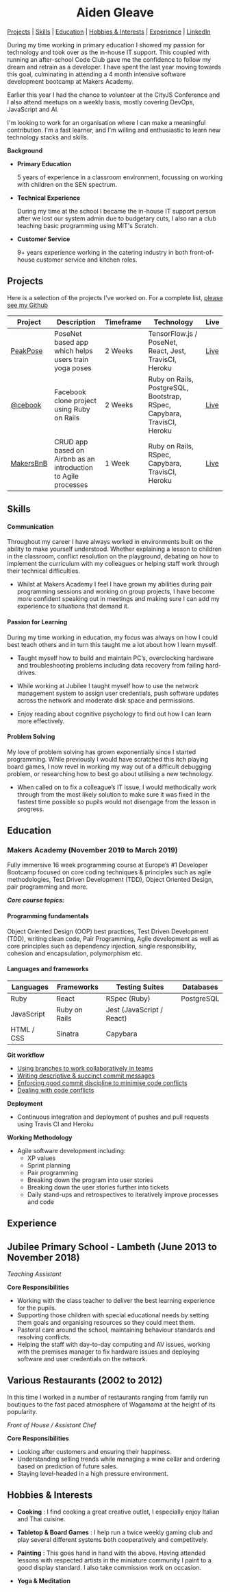 

<center>
<h1>Aiden Gleave</h1>
</center>


 [Projects](#projects) | [Skills](#skills) | [Education](#education) | [Hobbies & Interests](#interests) | [Experience](#experience) | [LinkedIn](https://www.linkedin.com/in/aiden-gleave-901b8a16b/)


During my time working in primary education I showed my passion for technology and took over as the in-house IT support. This coupled with running an after-school Code Club gave me the confidence to follow my dream and retrain as a developer. 
I have spent the last year moving towards this goal, culminating in attending a 4 month intensive software development bootcamp at Makers Academy.

Earlier this year I had the chance to volunteer at the CityJS Conference and I also attend meetups on a weekly basis, mostly covering DevOps, JavaScript and AI.

I'm looking to work for an organisation where I can make a meaningful contribution. I'm a fast learner, and I'm willing and enthusiastic to learn new technology stacks and skills.


**Background**

- **Primary Education**

     5 years of experience in a classroom environment, focussing on working with children on the SEN spectrum.

- **Technical Experience**

     During my time at the school I became the in-house IT support person after we lost our system admin due to budgetary cuts, I also ran a club teaching basic programming using MIT's Scratch.

- **Customer Service**

     9+ years experience working in the catering industry in both front-of-house customer service and kitchen roles.



## Projects

Here is a selection of the projects I've worked on. For a complete list, [please see my Github](https://github.com/aidengleave?tab=repositories) 

| Project 	| Description                                                    	| Timeframe 	| Technology                                                              	| Live     	|
|----------------	|----------------------------------------------------------------	|-----------	|-------------------------------------------------------------------------	|----------	|
| [PeakPose](https://github.com/aidengleave/peakPose)   	| PoseNet based app which helps users train yoga poses           	| 2 Weeks   	| TensorFlow.js / PoseNet, React, Jest, TravisCI, Heroku                  	| [Live](https://codename-asana.herokuapp.com/) 	|
| [@cebook](https://github.com/aidengleave/acebook-desk-warriors)    	| Facebook clone project using Ruby on Rails                     	| 2 Weeks   	| Ruby on Rails, PostgreSQL, Bootstrap, RSpec, Capybara, TravisCI, Heroku 	| [Live](https://acebook-team-desk-warriors.herokuapp.com/) 	|
| [MakersBnB](https://github.com/aidengleave/MakersBnB)  	| CRUD app based on Airbnb as an introduction to Agile processes 	| 1 Week    	| Ruby on Rails, RSpec, Capybara, TravisCI, Heroku                        	| [Live](https://makersbnb6ever.herokuapp.com/) 	|

## Skills

#### Communication

Throughout my career I have always worked in environments built on the ability to make yourself understood. Whether explaining a lesson to children in the classroom, conflict resolution on the playground, debating on how to implement the curriculum with my colleagues or helping staff work through their technical difficulties.
 - Whilst at Makers Academy I feel I have grown my abilities during pair programming sessions and working on group projects, I have become more confident speaking out in meetings and making sure I can add my experience to situations that demand it.

#### Passion for Learning

During my time working in education, my focus was always on how I could best teach others and in turn this taught me a lot about how I learn myself. 
 - Taught myself how to build and maintain PC’s, overclocking hardware and troubleshooting problems including data recovery from failing hard-drives.

 - While working at Jubilee I taught myself how to use the network management system to assign user credentials, push software updates across the network and moderate disk space and permissions.

 - Enjoy reading about cognitive psychology to find out how I can learn more effectively.

#### Problem Solving
My love of problem solving has grown exponentially since I started programming. While previously I would have scratched this itch playing board games, I now revel in working my way out of a difficult debugging problem, or researching how to best go about utilising a new technology.

 - When called on to fix a colleague’s IT issue, I would methodically work through from the most likely solution to make sure it was fixed in the fastest time possible so pupils would not disengage from the lesson in progress.


## Education

### Makers Academy (November 2019 to March 2019)

Fully immersive 16 week programming course at Europe’s #1 Developer Bootcamp focused on core coding techniques & principles such as agile methodologies, Test Driven Development (TDD), Object Oriented Design, pair programming and more.

_**Core course topics:**_

#### Programming fundamentals

Object Oriented Design (OOP) best practices, Test Driven Development (TDD), writing clean code, Pair Programming, Agile development as well as core principles such as dependency injection, single responsibility, cohesion and encapsulation, polymorphism etc.

#### Languages and frameworks

| **Languages**                  	| **Frameworks**                 	| **Testing Suites**               	| **Databases**                  	|
| --------------------------------	| --------------------------------	| ----------------------------------	| --------------------------------	|
| Ruby                           	| React                          	| RSpec (Ruby)                     	| PostgreSQL                     	|
| JavaScript                     	| Ruby on Rails                  	| Jest (JavaScript / React)        	|                                	|
| HTML / CSS                     	| Sinatra                        	| Capybara                         	|                                	|

**Git workflow**

- [Using branches to work collaboratively in teams](https://github.com/aidengleave/peakPose/branches)
- [Writing descriptive & succinct commit messages](https://github.com/aidengleave/acebook-desk-warriors/commits?author=aidengleave) 
- [Enforcing good commit discipline to minimise code conflicts](https://github.com/aidengleave/acebook-desk-warriors/commits/development)
- [Dealing with code conflicts](https://github.com/aidengleave/peakPose/commit/75e92e4ac3cdb11e11363c5fb344fa545739d01d)

**Deployment**

- Continuous integration and deployment of pushes and pull requests using Travis CI and Heroku

**Working Methodology**

- Agile software development including:
  - XP values
  - Sprint planning
  - Pair programming
  - Breaking down the program into user stories
  - Breaking down the user stories further into tickets
  - Daily stand-ups and retrospectives to iteratively improve processes and code

## Experience

## **Jubilee Primary School - Lambeth** (June 2013 to November 2018)    

_Teaching Assistant_

**Core Responsibilities**

- Working with the class teacher to deliver the best learning experience for the pupils.
- Supporting those children with special educational needs by setting them goals and organising resources so they could meet them.
- Pastoral care around the school, maintaining behaviour standards and resolving conflicts.
- Helping the staff with day-to-day computing and AV issues, working with the premises manager to fix hardware issues and deploying software and user credentials on the network.

## **Various Restaurants** (2002 to 2012)   

In this time I worked in a number of restaurants ranging from family run boutiques to the fast paced atmosphere of Wagamama at the height of its popularity.

_Front of House / Assistant Chef_

**Core Responsibilities**

- Looking after customers and ensuring their happiness.
- Understanding selling trends while managing a wine cellar and ordering based on prediction of future sales.
- Staying level-headed in a high pressure environment.


## Hobbies & Interests
- **Cooking** : I find cooking a great creative outlet, I especially enjoy Italian and Thai cuisine. 

 - **Tabletop & Board Games** : I help run a twice weekly gaming club and play several different systems both cooperatively and competitvely.

 - **Painting** : This goes hand in hand with the above. Having attended lessons with respected artists in the miniature community I paint to a good display standard. I also take commission work on occasion. 
 
 - **Yoga & Meditation**
 

